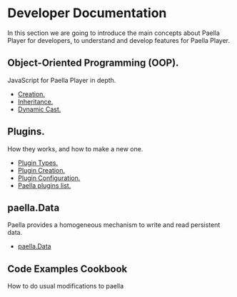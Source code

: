 # Developer Documentation

In this section we are going to introduce the main concepts about Paella Player for developers, to understand and develop features for Paella Player.


## Object-Oriented Programming (OOP).

JavaScript for Paella Player in depth.
- [Creation.](oop_creation.md)
- [Inheritance.](oop_inheritance.md)
- [Dynamic Cast.](oop_dyncast.md)


## Plugins.

How they works, and how to make a new one.
- [Plugin Types.](plugin_types.md)
- [Plugin Creation.](plugin_creation.md)
- [Plugin Configuration.](plugin_config.md)
- [Paella plugins list.](../adopter_doc/plugins.md)

## paella.Data

Paella provides a homogeneous mechanism to write and read persistent data.
- [paella.Data](paella_data.md)

## Code Examples Cookbook
How to do usual modifications to paella
